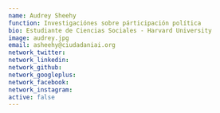 ```yaml
---
name: Audrey Sheehy
function: Investigaciónes sobre párticipación política
bio: Estudiante de Ciencias Sociales - Harvard University
image: audrey.jpg
email: asheehy@ciudadaniai.org
network_twitter: 
network_linkedin:
network_github:
network_googleplus:
network_facebook:
network_instagram:
active: false
---
```


